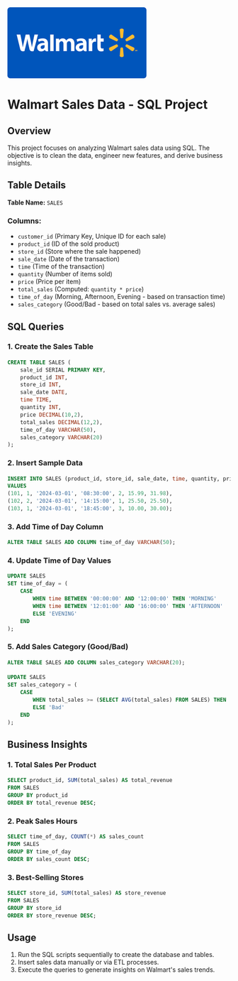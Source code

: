 <img src="/Walmart.png" alt="Walmart"/>

# Walmart Sales Data - SQL Project

## Overview
This project focuses on analyzing Walmart sales data using SQL. The objective is to clean the data, engineer new features, and derive business insights.

## Table Details
**Table Name:** `SALES`

### **Columns:**
- `customer_id` (Primary Key, Unique ID for each sale)
- `product_id` (ID of the sold product)
- `store_id` (Store where the sale happened)
- `sale_date` (Date of the transaction)
- `time` (Time of the transaction)
- `quantity` (Number of items sold)
- `price` (Price per item)
- `total_sales` (Computed: `quantity * price`)
- `time_of_day` (Morning, Afternoon, Evening - based on transaction time)
- `sales_category` (Good/Bad - based on total sales vs. average sales)

## **SQL Queries**

### **1. Create the Sales Table**
```sql
CREATE TABLE SALES (
    sale_id SERIAL PRIMARY KEY,
    product_id INT,
    store_id INT,
    sale_date DATE,
    time TIME,
    quantity INT,
    price DECIMAL(10,2),
    total_sales DECIMAL(12,2),
    time_of_day VARCHAR(50),
    sales_category VARCHAR(20)
);
```

### **2. Insert Sample Data**
```sql
INSERT INTO SALES (product_id, store_id, sale_date, time, quantity, price, total_sales)
VALUES 
(101, 1, '2024-03-01', '08:30:00', 2, 15.99, 31.98),
(102, 2, '2024-03-01', '14:15:00', 1, 25.50, 25.50),
(103, 1, '2024-03-01', '18:45:00', 3, 10.00, 30.00);
```

### **3. Add Time of Day Column**
```sql
ALTER TABLE SALES ADD COLUMN time_of_day VARCHAR(50);
```

### **4. Update Time of Day Values**
```sql
UPDATE SALES
SET time_of_day = (
    CASE 
        WHEN time BETWEEN '00:00:00' AND '12:00:00' THEN 'MORNING'
        WHEN time BETWEEN '12:01:00' AND '16:00:00' THEN 'AFTERNOON'
        ELSE 'EVENING'
    END
);
```

### **5. Add Sales Category (Good/Bad)**
```sql
ALTER TABLE SALES ADD COLUMN sales_category VARCHAR(20);

UPDATE SALES
SET sales_category = (
    CASE 
        WHEN total_sales >= (SELECT AVG(total_sales) FROM SALES) THEN 'Good'
        ELSE 'Bad'
    END
);
```

## **Business Insights**

### **1. Total Sales Per Product**
```sql
SELECT product_id, SUM(total_sales) AS total_revenue
FROM SALES
GROUP BY product_id
ORDER BY total_revenue DESC;
```

### **2. Peak Sales Hours**
```sql
SELECT time_of_day, COUNT(*) AS sales_count
FROM SALES
GROUP BY time_of_day
ORDER BY sales_count DESC;
```

### **3. Best-Selling Stores**
```sql
SELECT store_id, SUM(total_sales) AS store_revenue
FROM SALES
GROUP BY store_id
ORDER BY store_revenue DESC;
```

## **Usage**
1. Run the SQL scripts sequentially to create the database and tables.
2. Insert sales data manually or via ETL processes.
3. Execute the queries to generate insights on Walmart's sales trends.
